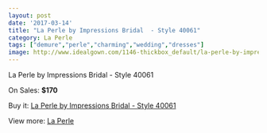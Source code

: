 ```yaml
---
layout: post
date: '2017-03-14'
title: "La Perle by Impressions Bridal  - Style 40061"
category: La Perle
tags: ["demure","perle","charming","wedding","dresses"]
image: http://www.idealgown.com/1146-thickbox_default/la-perle-by-impressions-bridal-style-40061.jpg
---
```

La Perle by Impressions Bridal  - Style 40061

On Sales: **$170**
<a href="https://www.idealgown.com/en/la-perle/533-la-perle-by-impressions-bridal-style-40061.html"><amp-img layout="responsive" width="600" height="600" src="//www.idealgown.com/1146-thickbox_default/la-perle-by-impressions-bridal-style-40061.jpg" alt="La Perle by Impressions Bridal  - Style 40061 0" /></a>
<a href="https://www.idealgown.com/en/la-perle/533-la-perle-by-impressions-bridal-style-40061.html"><amp-img layout="responsive" width="600" height="600" src="//www.idealgown.com/1147-thickbox_default/la-perle-by-impressions-bridal-style-40061.jpg" alt="La Perle by Impressions Bridal  - Style 40061 1" /></a>

Buy it: [La Perle by Impressions Bridal  - Style 40061](https://www.idealgown.com/en/la-perle/533-la-perle-by-impressions-bridal-style-40061.html "La Perle by Impressions Bridal  - Style 40061")

View more: [La Perle](https://www.idealgown.com/en/8-la-perle "La Perle")